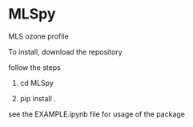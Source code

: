 # MLSpy
MLS ozone profile


To install, download the repository

follow the steps

1. cd MLSpy

2. pip install .



see the EXAMPLE.ipynb file for usage of the package

